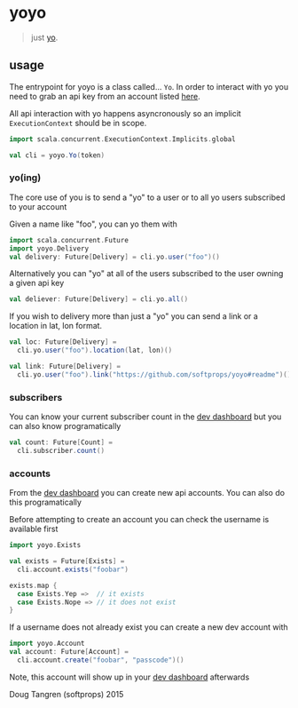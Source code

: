 # yoyo

> just [yo](http://www.justyo.co/).

## usage

The entrypoint for yoyo is a class called... `Yo`. In order to interact with yo you need to 
grab an api key from an account listed [here](http://dev.justyo.co/).

All api interaction
with yo happens asyncronously so an implicit `ExecutionContext` should be in scope.


```scala
import scala.concurrent.ExecutionContext.Implicits.global

val cli = yoyo.Yo(token)
```

### yo(ing)

The core use of you is to send a "yo" to a user or to all yo users subscribed to your account

Given a name like "foo", you can yo them with

```scala
import scala.concurrent.Future
import yoyo.Delivery
val delivery: Future[Delivery] = cli.yo.user("foo")()
```

Alternatively you can "yo" at all of the users subscribed to the user owning a given api key

```scala
val deliever: Future[Delivery] = cli.yo.all()
```

If you wish to delivery more than just a "yo" you can send a link or a location in lat, lon format.

```scala
val loc: Future[Delivery] =
  cli.yo.user("foo").location(lat, lon)()

val link: Future[Delivery] = 
  cli.yo.user("foo").link("https://github.com/softprops/yoyo#readme")()
```

### subscribers

You can know your current subscriber count in the [dev dashboard](http://dev.justyo.co/) but you can also know programatically

```scala
val count: Future[Count] =
  cli.subscriber.count()
```

### accounts

From the [dev dashboard](http://dev.justyo.co/) you can create new api accounts. You can also do this programatically

Before attempting to create an account you can check the username is available first

```scala
import yoyo.Exists

val exists = Future[Exists] =
  cli.account.exists("foobar")

exists.map {
  case Exists.Yep =>  // it exists
  case Exists.Nope => // it does not exist
}
```

If a username does not already exist you can create a new dev account with

```scala
import yoyo.Account
val account: Future[Account] =
  cli.account.create("foobar", "passcode")()
```

Note, this account will show up in your [dev dashboard](http://dev.justyo.co/) afterwards

Doug Tangren (softprops) 2015
